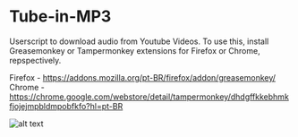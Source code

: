 # Tube-in-MP3
Userscript to download audio from Youtube Videos. To use this, install Greasemonkey or Tampermonkey extensions for Firefox or Chrome, repspectively.

Firefox - https://addons.mozilla.org/pt-BR/firefox/addon/greasemonkey/
Chrome - https://chrome.google.com/webstore/detail/tampermonkey/dhdgffkkebhmkfjojejmpbldmpobfkfo?hl=pt-BR

![alt text](https://i.imgur.com/U4dpg4V.png)
